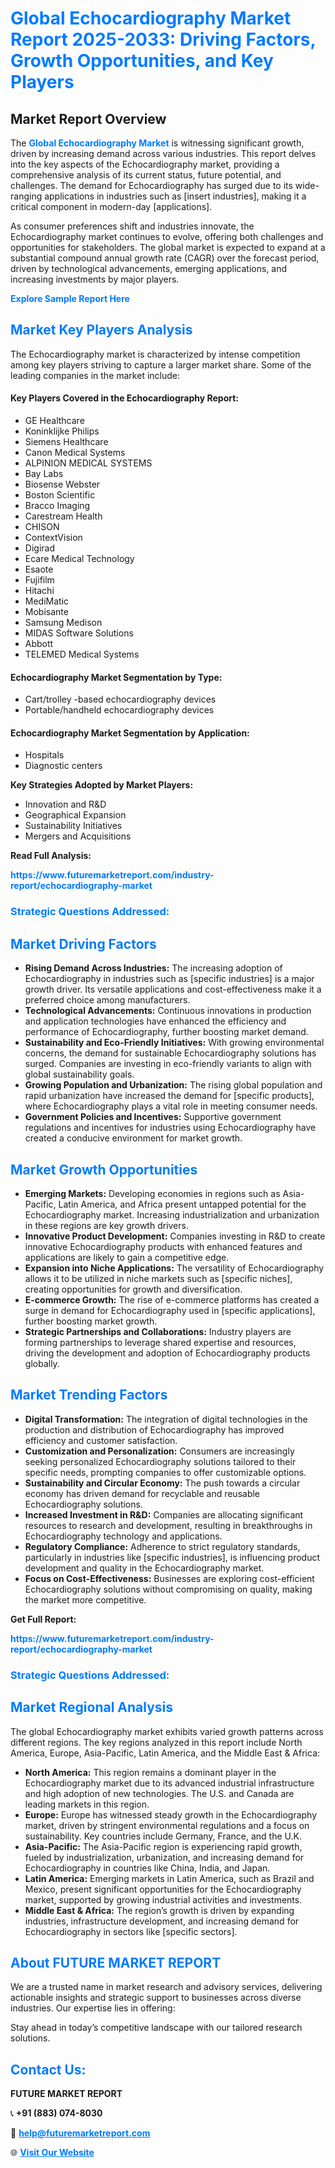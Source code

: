 <h1 style="color: #007BFF;">Global Echocardiography Market Report 2025-2033: Driving Factors, Growth Opportunities, and Key Players</h1>

<section id="overview">
<h2>Market Report Overview</h2>
<p>The <a href="https://www.futuremarketreport.com/industry-report/echocardiography-market" style="color: #007BFF; text-decoration: none;"><strong>Global Echocardiography Market</strong></a> is witnessing significant growth, driven by increasing demand across various industries. This report delves into the key aspects of the Echocardiography market, providing a comprehensive analysis of its current status, future potential, and challenges. The demand for Echocardiography has surged due to its wide-ranging applications in industries such as [insert industries], making it a critical component in modern-day [applications].</p>
<p>As consumer preferences shift and industries innovate, the Echocardiography market continues to evolve, offering both challenges and opportunities for stakeholders. The global market is expected to expand at a substantial compound annual growth rate (CAGR) over the forecast period, driven by technological advancements, emerging applications, and increasing investments by major players.</p>
</section>

<section id="overview">
<p><a href="https://www.futuremarketreport.com/request-sample/reportId=56865" style="color: #007BFF; text-decoration: none;"><strong>Explore Sample Report Here</strong></a></p>
</section>

<section id="key-players">
<h2 style="color: #007BFF;">Market Key Players Analysis</h2>
<p>The Echocardiography market is characterized by intense competition among key players striving to capture a larger market share. Some of the leading companies in the market include:</p>
<h4>Key Players Covered in the Echocardiography Report:</h4>
<ul><li>GE Healthcare</li><li>Koninklijke Philips</li><li>Siemens Healthcare</li><li>Canon Medical Systems</li><li>ALPINION MEDICAL SYSTEMS</li><li>Bay Labs</li><li>Biosense Webster</li><li>Boston Scientific</li><li>Bracco Imaging</li><li>Carestream Health</li><li>CHISON</li><li>ContextVision</li><li>Digirad</li><li>Ecare Medical Technology</li><li>Esaote</li><li>Fujifilm</li><li>Hitachi</li><li>MediMatic</li><li>Mobisante</li><li>Samsung Medison</li><li>MIDAS Software Solutions</li><li>Abbott</li><li>TELEMED Medical Systems</li></ul>
<h4>Echocardiography Market Segmentation by Type:</h4>
<ul><li>Cart/trolley -based echocardiography devices</li><li>Portable/handheld echocardiography devices</li></ul>

<h4>Echocardiography Market Segmentation by Application:</h4>
<ul><li>Hospitals</li><li>Diagnostic centers</li></ul>
<p><strong>Key Strategies Adopted by Market Players:</strong></p>
<ul>
<li>Innovation and R&D</li>
<li>Geographical Expansion</li>
<li>Sustainability Initiatives</li>
<li>Mergers and Acquisitions</li>
</ul>
</section>

<section>
<p><strong>Read Full Analysis: </strong></p><a href="https://www.futuremarketreport.com/industry-report/echocardiography-market" style="color: #007BFF; text-decoration: none;"><strong>https://www.futuremarketreport.com/industry-report/echocardiography-market</strong></a>
<h3 style="color: #007BFF;">Strategic Questions Addressed:</h3>
</section>

<section id="driving-factors">
<h2 style="color: #007BFF;">Market Driving Factors</h2>
<ul>
<li><strong>Rising Demand Across Industries:</strong> The increasing adoption of Echocardiography in industries such as [specific industries] is a major growth driver. Its versatile applications and cost-effectiveness make it a preferred choice among manufacturers.</li>
<li><strong>Technological Advancements:</strong> Continuous innovations in production and application technologies have enhanced the efficiency and performance of Echocardiography, further boosting market demand.</li>
<li><strong>Sustainability and Eco-Friendly Initiatives:</strong> With growing environmental concerns, the demand for sustainable Echocardiography solutions has surged. Companies are investing in eco-friendly variants to align with global sustainability goals.</li>
<li><strong>Growing Population and Urbanization:</strong> The rising global population and rapid urbanization have increased the demand for [specific products], where Echocardiography plays a vital role in meeting consumer needs.</li>
<li><strong>Government Policies and Incentives:</strong> Supportive government regulations and incentives for industries using Echocardiography have created a conducive environment for market growth.</li>
</ul>
</section>

<section id="growth-opportunities">
<h2 style="color: #007BFF;">Market Growth Opportunities</h2>
<ul>
<li><strong>Emerging Markets:</strong> Developing economies in regions such as Asia-Pacific, Latin America, and Africa present untapped potential for the Echocardiography market. Increasing industrialization and urbanization in these regions are key growth drivers.</li>
<li><strong>Innovative Product Development:</strong> Companies investing in R&D to create innovative Echocardiography products with enhanced features and applications are likely to gain a competitive edge.</li>
<li><strong>Expansion into Niche Applications:</strong> The versatility of Echocardiography allows it to be utilized in niche markets such as [specific niches], creating opportunities for growth and diversification.</li>
<li><strong>E-commerce Growth:</strong> The rise of e-commerce platforms has created a surge in demand for Echocardiography used in [specific applications], further boosting market growth.</li>
<li><strong>Strategic Partnerships and Collaborations:</strong> Industry players are forming partnerships to leverage shared expertise and resources, driving the development and adoption of Echocardiography products globally.</li>
</ul>
</section>

<section id="trending-factors">
<h2 style="color: #007BFF;">Market Trending Factors</h2>
<ul>
<li><strong>Digital Transformation:</strong> The integration of digital technologies in the production and distribution of Echocardiography has improved efficiency and customer satisfaction.</li>
<li><strong>Customization and Personalization:</strong> Consumers are increasingly seeking personalized Echocardiography solutions tailored to their specific needs, prompting companies to offer customizable options.</li>
<li><strong>Sustainability and Circular Economy:</strong> The push towards a circular economy has driven demand for recyclable and reusable Echocardiography solutions.</li>
<li><strong>Increased Investment in R&D:</strong> Companies are allocating significant resources to research and development, resulting in breakthroughs in Echocardiography technology and applications.</li>
<li><strong>Regulatory Compliance:</strong> Adherence to strict regulatory standards, particularly in industries like [specific industries], is influencing product development and quality in the Echocardiography market.</li>
<li><strong>Focus on Cost-Effectiveness:</strong> Businesses are exploring cost-efficient Echocardiography solutions without compromising on quality, making the market more competitive.</li>
</ul>
</section>

<section>
<p><strong>Get Full Report: </strong></p><a href="https://www.futuremarketreport.com/industry-report/echocardiography-market" style="color: #007BFF; text-decoration: none;"><strong>https://www.futuremarketreport.com/industry-report/echocardiography-market</strong></a>
<h3 style="color: #007BFF;">Strategic Questions Addressed:</h3>
</section>


<section id="regional-analysis">
<h2 style="color: #007BFF;">Market Regional Analysis</h2>
<p>The global Echocardiography market exhibits varied growth patterns across different regions. The key regions analyzed in this report include North America, Europe, Asia-Pacific, Latin America, and the Middle East & Africa:</p>
<ul>
<li><strong>North America:</strong> This region remains a dominant player in the Echocardiography market due to its advanced industrial infrastructure and high adoption of new technologies. The U.S. and Canada are leading markets in this region.</li>
<li><strong>Europe:</strong> Europe has witnessed steady growth in the Echocardiography market, driven by stringent environmental regulations and a focus on sustainability. Key countries include Germany, France, and the U.K.</li>
<li><strong>Asia-Pacific:</strong> The Asia-Pacific region is experiencing rapid growth, fueled by industrialization, urbanization, and increasing demand for Echocardiography in countries like China, India, and Japan.</li>
<li><strong>Latin America:</strong> Emerging markets in Latin America, such as Brazil and Mexico, present significant opportunities for the Echocardiography market, supported by growing industrial activities and investments.</li>
<li><strong>Middle East & Africa:</strong> The region’s growth is driven by expanding industries, infrastructure development, and increasing demand for Echocardiography in sectors like [specific sectors].</li>
</ul>
</section>

<footer>
<h2 style="color: #007BFF;">About FUTURE MARKET REPORT</h2>
<p>We are a trusted name in market research and advisory services, delivering actionable insights and strategic support to businesses across diverse industries. Our expertise lies in offering:</p>

<p>Stay ahead in today’s competitive landscape with our tailored research solutions.</p>

<h2 style="color: #007BFF;">Contact Us:</h2>
<p><strong>FUTURE MARKET REPORT</strong></p>
<p>📞 <strong>+91 (883) 074-8030</strong></p>
<p>📧 <strong><a href="mailto:help@futuremarketreport.com" style="color: #007BFF;">help@futuremarketreport.com</a></strong></p>
<p>🌐 <strong><a href="https://www.futuremarketreport.com/" style="color: #007BFF;">Visit Our Website</a></strong></p>
</footer>